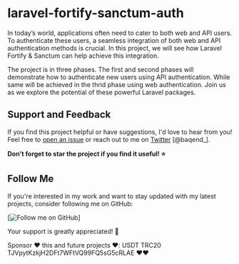 # laravel-fortify-sanctum-auth
In today’s world, applications often need to cater to both web and API users. To authenticate these users, a seamless integration of both web and API authentication methods is crucial. In this project, we will see how Laravel Fortify & Sanctum can help achieve this integration.

The project is in three phases. The first and second phases will demonstrate how to authenticate new users using API authentication. While same will be achieved in the thrid phase using web authentication. Join us as we explore the potential of these powerful Laravel packages.

## Support and Feedback

If you find this project helpful or have suggestions, I'd love to hear from you! Feel free to [open an issue](https://github.com/idoko-emmanuel/laravel-fortify-sanctum-auth/issues) or reach out to me on [Twitter](https://twitter.com/baqend_) [@baqend_].

**Don't forget to star the project if you find it useful! ⭐️**

## Follow Me

If you're interested in my work and want to stay updated with my latest projects, consider following me on GitHub:

[![Follow me on GitHub](https://github.com/idoko-emmanuel)]

Your support is greatly appreciated! 🙌

Sponsor ❤️ this and future projects ❤️: USDT TRC20 TJVpytKzkjH2DFt7WFtVQ99FQ5sG5cRLAE ❤️❤️